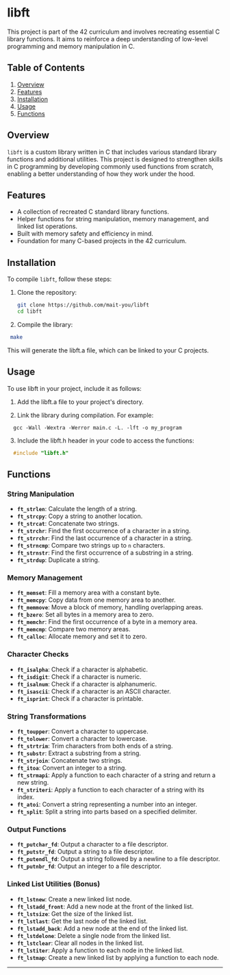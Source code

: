 # libft

This project is part of the 42 curriculum and involves recreating essential C library functions. It aims to reinforce a deep understanding of low-level programming and memory manipulation in C.

## Table of Contents

1. [Overview](#overview)
2. [Features](#features)
3. [Installation](#installation)
4. [Usage](#usage)
5. [Functions](#functions)

## Overview

`libft` is a custom library written in C that includes various standard library functions and additional utilities. This project is designed to strengthen skills in C programming by developing commonly used functions from scratch, enabling a better understanding of how they work under the hood.

## Features

- A collection of recreated C standard library functions.
- Helper functions for string manipulation, memory management, and linked list operations.
- Built with memory safety and efficiency in mind.
- Foundation for many C-based projects in the 42 curriculum.

## Installation

To compile `libft`, follow these steps:

1. Clone the repository:

   ```bash
   git clone https://github.com/mait-you/libft
   cd libft
   ```
2. Compile the library:

  ```bash
   make
  ```
  This will generate the libft.a file, which can be linked to your C projects.

## Usage

To use libft in your project, include it as follows:

  1. Add the libft.a file to your project's directory.

  2. Link the library during compilation. For example:

  ```bashå
    gcc -Wall -Wextra -Werror main.c -L. -lft -o my_program
  ```
  3. Include the libft.h header in your code to access the functions:
  ```c
    #include "libft.h"
  ```

## Functions

### String Manipulation

- **`ft_strlen`**: Calculate the length of a string.
- **`ft_strcpy`**: Copy a string to another location.
- **`ft_strcat`**: Concatenate two strings.
- **`ft_strchr`**: Find the first occurrence of a character in a string.
- **`ft_strrchr`**: Find the last occurrence of a character in a string.
- **`ft_strncmp`**: Compare two strings up to `n` characters.
- **`ft_strnstr`**: Find the first occurrence of a substring in a string.
- **`ft_strdup`**: Duplicate a string.

### Memory Management

- **`ft_memset`**: Fill a memory area with a constant byte.
- **`ft_memcpy`**: Copy data from one memory area to another.
- **`ft_memmove`**: Move a block of memory, handling overlapping areas.
- **`ft_bzero`**: Set all bytes in a memory area to zero.
- **`ft_memchr`**: Find the first occurrence of a byte in a memory area.
- **`ft_memcmp`**: Compare two memory areas.
- **`ft_calloc`**: Allocate memory and set it to zero.

### Character Checks

- **`ft_isalpha`**: Check if a character is alphabetic.
- **`ft_isdigit`**: Check if a character is numeric.
- **`ft_isalnum`**: Check if a character is alphanumeric.
- **`ft_isascii`**: Check if a character is an ASCII character.
- **`ft_isprint`**: Check if a character is printable.

### String Transformations

- **`ft_toupper`**: Convert a character to uppercase.
- **`ft_tolower`**: Convert a character to lowercase.
- **`ft_strtrim`**: Trim characters from both ends of a string.
- **`ft_substr`**: Extract a substring from a string.
- **`ft_strjoin`**: Concatenate two strings.
- **`ft_itoa`**: Convert an integer to a string.
- **`ft_strmapi`**: Apply a function to each character of a string and return a new string.
- **`ft_striteri`**: Apply a function to each character of a string with its index.
- **`ft_atoi`**: Convert a string representing a number into an integer.
- **`ft_split`**:  Split a string into parts based on a specified delimiter.
  
### Output Functions

- **`ft_putchar_fd`**: Output a character to a file descriptor.
- **`ft_putstr_fd`**: Output a string to a file descriptor.
- **`ft_putendl_fd`**: Output a string followed by a newline to a file descriptor.
- **`ft_putnbr_fd`**: Output an integer to a file descriptor.

### Linked List Utilities (Bonus)

- **`ft_lstnew`**: Create a new linked list node.
- **`ft_lstadd_front`**: Add a new node at the front of the linked list.
- **`ft_lstsize`**: Get the size of the linked list.
- **`ft_lstlast`**: Get the last node of the linked list.
- **`ft_lstadd_back`**: Add a new node at the end of the linked list.
- **`ft_lstdelone`**: Delete a single node from the linked list.
- **`ft_lstclear`**: Clear all nodes in the linked list.
- **`ft_lstiter`**: Apply a function to each node in the linked list.
- **`ft_lstmap`**: Create a new linked list by applying a function to each node.

---

